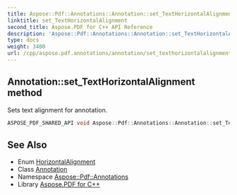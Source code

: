 ```yaml
---
title: Aspose::Pdf::Annotations::Annotation::set_TextHorizontalAlignment method
linktitle: set_TextHorizontalAlignment
second_title: Aspose.PDF for C++ API Reference
description: 'Aspose::Pdf::Annotations::Annotation::set_TextHorizontalAlignment method. Sets text alignment for annotation in C++.'
type: docs
weight: 3400
url: /cpp/aspose.pdf.annotations/annotation/set_texthorizontalalignment/
---
```

## Annotation::set_TextHorizontalAlignment method


Sets text alignment for annotation.

```cpp
ASPOSE_PDF_SHARED_API void Aspose::Pdf::Annotations::Annotation::set_TextHorizontalAlignment(Aspose::Pdf::HorizontalAlignment value)
```

## See Also

* Enum [HorizontalAlignment](../../../aspose.pdf/horizontalalignment/)
* Class [Annotation](../)
* Namespace [Aspose::Pdf::Annotations](../../)
* Library [Aspose.PDF for C++](../../../)
